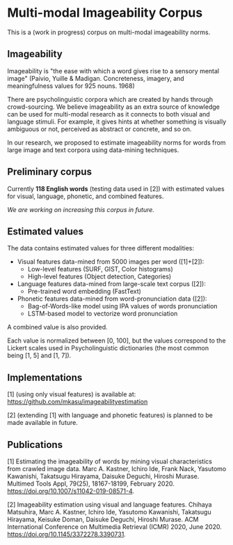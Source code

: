 # Multi-modal Imageability Corpus

This is a (work in progress) corpus on multi-modal imageability norms. 

## Imageability 

Imageability is "the ease with which a word gives rise to a sensory mental image" (Paivio, Yuille & Madigan. Concreteness, imagery, and meaningfulness values for 925 nouns. 1968)

There are psycholinguistic corpora which are created by hands through crowd-sourcing. We believe imageability as an extra source of knowledge can be used for multi-modal research as it connects to both visual and language stimuli. For example, it gives hints at whether something is visually ambiguous or not, perceived as abstract or concrete, and so on.

In our research, we proposed to estimate imageability norms for words from large image and text corpora using data-mining techniques.

## Preliminary corpus

Currently __118 English words__ (testing data used in [2]) with estimated values for visual, language, phonetic, and combined features.

_We are working on increasing this corpus in future._

## Estimated values

The data contains estimated values for three different modalities:

- Visual features data-mined from 5000 images per word ([1]+[2]): 
	- Low-level features (SURF, GIST, Color histograms)
	- High-level features (Object detection, Categories)
- Language features data-mined from large-scale text corpus ([2]):
	- Pre-trained word embedding (FastText)
- Phonetic features data-mined from word-pronunciation data ([2]):
	- Bag-of-Words-like model using IPA values of words pronunciation
	- LSTM-based model to vectorize word pronunciation

A combined value is also provided.

Each value is normalized between [0, 100], but the values correspond to the Lickert scales used in Psycholinguistic dictionaries (the most common being [1, 5] and [1, 7]).

## Implementations

[1] (using only visual features) is available at: https://github.com/mkasu/imageabilityestimation

[2] (extending [1] with language and phonetic features) is planned to be made available in future.

## Publications

[1] Estimating the imageability of words by mining visual characteristics from crawled image data. Marc A. Kastner, Ichiro Ide, Frank Nack, Yasutomo Kawanishi, Takatsugu Hirayama, Daisuke Deguchi, Hiroshi Murase. Multimed Tools Appl, 79(25), 18167-18199, February 2020. https://doi.org/10.1007/s11042-019-08571-4.

[2] Imageability estimation using visual and language features. Chihaya Matsuhira, Marc A. Kastner, Ichiro Ide, Yasutomo Kawanishi, Takatsugu Hirayama, Keisuke Doman, Daisuke Deguchi, Hiroshi Murase. ACM International Conference on Multimedia Retrieval (ICMR) 2020, June 2020. https://doi.org/10.1145/3372278.3390731.
